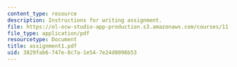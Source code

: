 ```yaml
---
content_type: resource
description: Instructions for writing assignment.
file: https://ol-ocw-studio-app-production.s3.amazonaws.com/courses/11-229-advanced-writing-seminar-spring-2004/3829fab6747e8c7a1e547e24d8096b53_assignment1.pdf
file_type: application/pdf
resourcetype: Document
title: assignment1.pdf
uid: 3829fab6-747e-8c7a-1e54-7e24d8096b53
---
```

